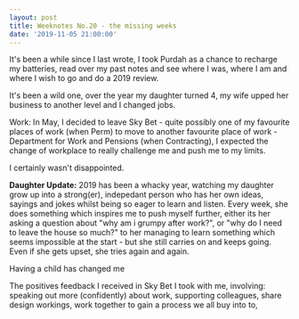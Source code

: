 ```yaml
---
layout: post
title: Weeknotes No.20 - the missing weeks
date: '2019-11-05 21:00:00'
---
```

It's been a while since I last wrote, I took Purdah as a chance to recharge my batteries, read over my past notes and see where I was, where I am and where I wish to go and do a 2019 review.

It's been a wild one, over the year my daughter turned 4, my wife upped her business to another level and I changed jobs.

Work:
In May, I decided to leave Sky Bet - quite possibly one of my favourite places of work (when Perm) to move to another favourite place of work - Department for Work and Pensions (when Contracting), I expected the change of workplace to really challenge me and push me to my limits.

I certainly wasn't disappointed.

<strong>Daughter Update:</strong>
2019 has been a whacky year, watching my daughter grow up into a strong(er), indepedant person who has her own ideas, sayings and jokes whilst being so eager to learn and listen.
Every week, she does something which inspires me to push myself further, either its her asking a question about "why am i grumpy after work?", or "why do I need to leave the house so much?" to her managing to learn something which seems impossible at the start - but she still carries on and keeps going. Even if she gets upset, she tries again and again.

Having a child has changed me

The positives feedback I received in Sky Bet I took with me, involving:
speaking out more (confidently) about work,
supporting colleagues,
share design workings,
work together to gain a process we all buy into to,
